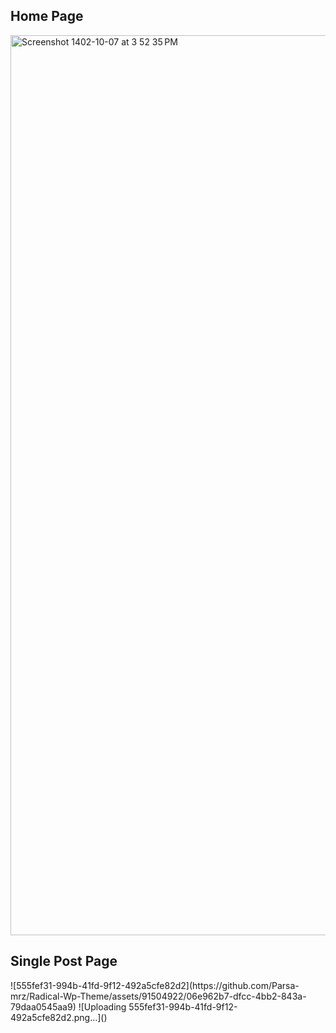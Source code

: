 <h2>Home Page</h2>
<img width="1440" alt="Screenshot 1402-10-07 at 3 52 35 PM" src="https://github.com/Parsa-mrz/Radical-Wp-Theme/assets/91504922/a69221f6-d617-4703-a587-4bc15375ec4e">

<h2>Single Post Page</h2>
![555fef31-994b-41fd-9f12-492a5cfe82d2](https://github.com/Parsa-mrz/Radical-Wp-Theme/assets/91504922/06e962b7-dfcc-4bb2-843a-79daa0545aa9)
![Uploading 555fef31-994b-41fd-9f12-492a5cfe82d2.png…]()
